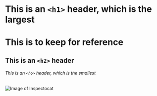 # This is an `<h1>` header, which is the largest
# This is to keep for reference

## This is an `<h2>` header

###### This is an `<h6>` header, which is the smallest


![Image of Inspectocat](https://octodex.github.com/images/inspectocat.jpg)
